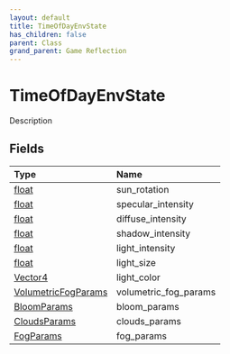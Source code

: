 ```yaml
---
layout: default
title: TimeOfDayEnvState
has_children: false
parent: Class
grand_parent: Game Reflection
---
```

# TimeOfDayEnvState
Description 

## Fields

| Type | Name |
|:----------|:--------------|
| [float](/riftbreaker-wiki/docs/game-reflection/components/float/) | sun_rotation |
| [float](/riftbreaker-wiki/docs/game-reflection/components/float/) | specular_intensity |
| [float](/riftbreaker-wiki/docs/game-reflection/components/float/) | diffuse_intensity |
| [float](/riftbreaker-wiki/docs/game-reflection/components/float/) | shadow_intensity |
| [float](/riftbreaker-wiki/docs/game-reflection/components/float/) | light_intensity |
| [float](/riftbreaker-wiki/docs/game-reflection/components/float/) | light_size |
| [Vector4](/riftbreaker-wiki/docs/game-reflection/classes/vector4/) | light_color |
| [VolumetricFogParams](/riftbreaker-wiki/docs/game-reflection/classes/volumetric_fog_params/) | volumetric_fog_params |
| [BloomParams](/riftbreaker-wiki/docs/game-reflection/classes/bloom_params/) | bloom_params |
| [CloudsParams](/riftbreaker-wiki/docs/game-reflection/classes/clouds_params/) | clouds_params |
| [FogParams](/riftbreaker-wiki/docs/game-reflection/classes/fog_params/) | fog_params |

